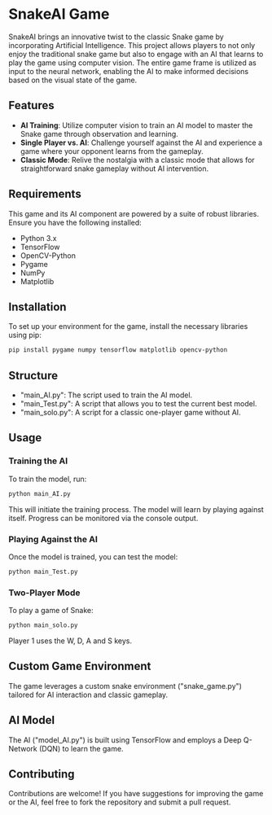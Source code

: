 # SnakeAI Game

SnakeAI brings an innovative twist to the classic Snake game by incorporating Artificial Intelligence. This project allows players to not only enjoy the traditional snake game but also to engage with an AI that learns to play the game using computer vision. The entire game frame is utilized as input to the neural network, enabling the AI to make informed decisions based on the visual state of the game.

## Features

- **AI Training**: Utilize computer vision to train an AI model to master the Snake game through observation and learning.
- **Single Player vs. AI**: Challenge yourself against the AI and experience a game where your opponent learns from the gameplay.
- **Classic Mode**: Relive the nostalgia with a classic mode that allows for straightforward snake gameplay without AI intervention.

## Requirements

This game and its AI component are powered by a suite of robust libraries. Ensure you have the following installed:

- Python 3.x
- TensorFlow
- OpenCV-Python
- Pygame
- NumPy
- Matplotlib

## Installation

To set up your environment for the game, install the necessary libraries using pip:


```bash
pip install pygame numpy tensorflow matplotlib opencv-python
```



## Structure

- "main_AI.py": The script used to train the AI model.
- "main_Test.py": A script that allows you to test the current best model.
- "main_solo.py": A script for a classic one-player game without AI.

## Usage

### Training the AI

To train the model, run:


```bash
python main_AI.py
```



This will initiate the training process. The model will learn by playing against itself. Progress can be monitored via the console output.

### Playing Against the AI

Once the model is trained, you can test the model:


```bash
python main_Test.py
```


### Two-Player Mode

To play a game of Snake:


```bash
python main_solo.py
```



Player 1 uses the W, D, A and S keys.

## Custom Game Environment

The game leverages a custom snake environment ("snake_game.py") tailored for AI interaction and classic gameplay.

## AI Model

The AI ("model_AI.py") is built using TensorFlow and employs a Deep Q-Network (DQN) to learn the game.

## Contributing

Contributions are welcome! If you have suggestions for improving the game or the AI, feel free to fork the repository and submit a pull request.


